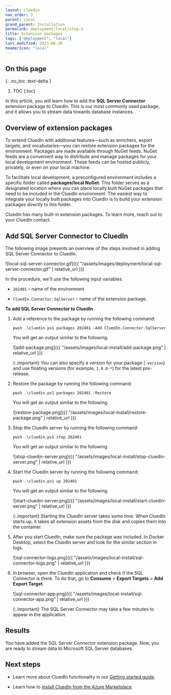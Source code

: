 ```yaml
---
layout: cluedin
nav_order: 3
parent: Local
grand_parent: Installation
permalink: deployment/local/step-3
title: Extension packages
tags: ["deployment", "local"]
last_modified: 2023-06-30
headerIcon: "local"
---
```

## On this page
{: .no_toc .text-delta }
1. TOC
{:toc}

In this article, you will learn how to add the **SQL Server Connector** extension package to CluedIn. This is our most commonly used package, and it allows you to stream data towards database instances.

## Overview of extension packages

To extend CluedIn with additional features—such as enrichers, export targets, and vocabularies—you can restore extension packages for the environment. Packages are made available through NuGet feeds. NuGet feeds are a convenient way to distribute and manage packages for your local development environment. These feeds can be hosted publicly, privately, or even on your local machine.

To facilitate local development, a preconfigured environment includes a specific folder called **packages/local NuGet**. This folder serves as a designated location where you can place locally built NuGet packages that need to be included in the CluedIn environment. The easiest way to integrate your locally built packages into CluedIn is to build your extension packages directly to this folder.

CluedIn has many built-in extension packages. To learn more, reach out to your CluedIn contact.

## Add SQL Server Connector to CluedIn

The following image presents an overview of the steps involved in adding SQL Server Connector to CluedIn.

![local-sql-server-connector.gif]({{ "/assets/images/deployment/local-sql-server-connector.gif" | relative_url }})

In the procedure, we'll use the following input variables:

- `202401` – name of the environment

- `CluedIn.Connector.SqlServer` – name of the extension package.

**To add SQL Server Connector to CluedIn**

1. Add a reference to the package by running the following command:

    ```
    pwsh .\cluedin.ps1 packages 202401 -Add CluedIn.Connector.SqlServer
    ```

    You will get an output similar to the following.    
 
    ![add-package.png]({{ "/assets/images/local-install/add-package.png" | relative_url }})

    {:.important}
    You can also specify a version for your package (`-version`) and use floating versions (for example, `1.0.0-*`) for the latest pre-release.

1. Restore the package by running the following command:

    ```
    pwsh .\cluedin.ps1 packages 202401 -Restore
    ```

    You will get an output similar to the following.

    ![restore-package.png]({{ "/assets/images/local-install/restore-package.png" | relative_url }})

1. Stop the CluedIn server by running the following command:

    ```
    pwsh .\cluedin.ps1 stop 202401
    ```

    You will get an output similar to the following.

    ![stop-cluedin-server.png]({{ "/assets/images/local-install/stop-cluedin-server.png" | relative_url }})

1. Start the CluedIn server by running the following command:

    ```
    pwsh .\cluedin.ps1 up 202401
    ```

    You will get an output similar to the following.

    ![start-cluedin-server.png]({{ "/assets/images/local-install/start-cluedin-server.png" | relative_url }})

    {:.important}
    Starting the CluedIn server takes some time. When CluedIn starts up, it takes all extension assets from the disk and copies them into the container.

1.  After you start CluedIn, make sure the package was included. In Docker Desktop, select the CluedIn server and look for the similar section in logs.

    ![sql-connector-logs.png]({{ "/assets/images/local-install/sql-connector-logs.png" | relative_url }})

1. In browser, open the CluedIn application and check if the SQL Connector is there. To do that, go to **Consume** > **Export Targets** > **Add Export Target**.

    ![sql-connector-app.png]({{ "/assets/images/local-install/sql-connector-app.png" | relative_url }})

    {:.important}
    The SQL Server Connector may take a few minutes to appear in the application.

## Results

You have added the SQL Server Connector extension package. Now, you are ready to stream data to Microsoft SQL Server databases.

## Next steps

- Learn more about CluedIn functionality in our [Getting started guide](/getting-started).

- Learn how to [install CluedIn from the Azure Marketplace](/deployment/azure-marketplace).